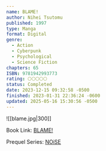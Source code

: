 ```yaml
---
name: BLAME!
author: Nihei Tsutomu
published: 1997
type: Manga
format: Digital
genre:
  - Action
  - Cyberpunk
  - Psychological
  - Science Fiction
chapters: 65
ISBN: 9781942993773
rating: 🌕🌕🌕🌕🌕
status: Completed
date: 2023-12-15 09:32:58 -0500
finished: 2023-01-31 22:36:24 -0600
updated: 2025-05-16 15:30:56 -0500
---
```


![[blame.jpg|300]]

Book Link: [BLAME!](https://myanimelist.net/manga/149/Blame)

Prequel Series: [NOiSE](https://myanimelist.net/manga/465/NOiSE)
